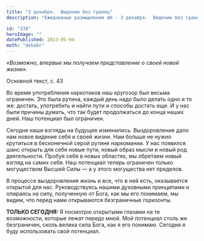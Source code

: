 ```yaml
---
title: "3 декабря.  Видение без границ"
description: "Ежедневные размышления АН - 3 декабря.  Видение без границ"

id: "338"
heroImage: ""
datePublished: 2023-05-04
moth: "dekabr"
---
```


_«Возможно, впервые мы получаем представление о своей новой жизни»._

Основной текст, с. 43

Во время употребления наркотиков наш кругозор был весьма ограничен. Это была
рутина, каждый день надо было делать одно и то же: достать, употребить и найти
пути и способы достать еще. И у нас были причины думать, что так будет
продолжаться до конца наших дней. Наш потенциал был ограничен.

Сегодня наши взгляды на будущее изменились. Выздоровление дало нам новое
видение себя и своей жизни. Нам больше не нужно крутиться в бесконечной серой
рутине наркомании. У нас появился шанс открыть для себя новые пути, новый
образ мысли и новый род деятельности. Пробуя себя в новых областях, мы
обретаем новый взгляд на самих себя. Наш потенциал теперь ограничен только
могуществом Высшей Силы — а у этого могущества нет пределов.

В процессе выздоровления жизнь и все, что в ней есть, оказывается открытой для
нас. Руководствуясь нашими духовными принципами и опираясь на силу, полученную
от Бога, как мы его понимаем, мы видим, что перед нами открываются
безграничные горизонты.

**ТОЛЬКО СЕГОДНЯ:** Я посмотрю открытыми глазами на те возможности, которые
лежат передо мной. Мой потенциал столь же безграничен, сколь велика сила Бога,
как я его понимаю. Сегодня я буду использовать свой потенциал.
